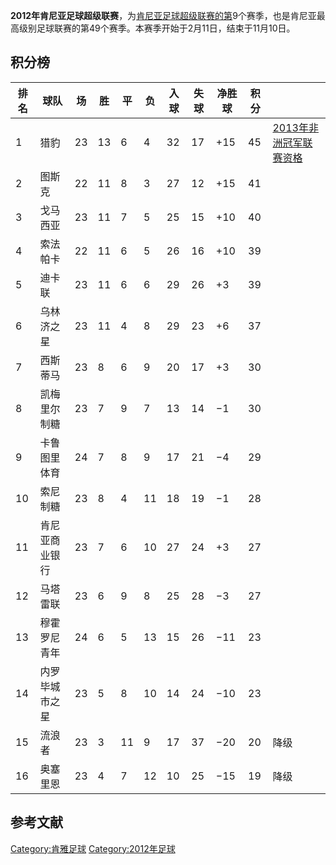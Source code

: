 **2012年肯尼亚足球超级联赛**，为[肯尼亚足球超级联赛的第](../Page/肯尼亚足球超级联赛.md "wikilink")9个赛季，也是肯尼亚最高级别足球联赛的第49个赛季。本赛季开始于2月11日，结束于11月10日。

## 积分榜

| 排名 | 球队      | 场  | 胜  | 平  | 负  | 入球 | 失球 | 净胜球  | 积分 |                                                                       |
| -- | ------- | -- | -- | -- | -- | -- | -- | ---- | -- | --------------------------------------------------------------------- |
| 1  | 猎豹      | 23 | 13 | 6  | 4  | 32 | 17 | \+15 | 45 | [2013年非洲冠军联赛资格](https://zh.wikipedia.org/wiki/2013年非洲冠军联赛 "wikilink") |
| 2  | 图斯克     | 22 | 11 | 8  | 3  | 27 | 12 | \+15 | 41 |                                                                       |
| 3  | 戈马西亚    | 23 | 11 | 7  | 5  | 25 | 15 | \+10 | 40 |                                                                       |
| 4  | 索法帕卡    | 22 | 11 | 6  | 5  | 26 | 16 | \+10 | 39 |                                                                       |
| 5  | 迪卡联     | 23 | 11 | 6  | 6  | 29 | 26 | \+3  | 39 |                                                                       |
| 6  | 乌林济之星   | 23 | 11 | 4  | 8  | 29 | 23 | \+6  | 37 |                                                                       |
| 7  | 西斯蒂马    | 23 | 8  | 6  | 9  | 20 | 17 | \+3  | 30 |                                                                       |
| 8  | 凯梅里尔制糖  | 23 | 7  | 9  | 7  | 13 | 14 | −1   | 30 |                                                                       |
| 9  | 卡鲁图里体育  | 24 | 7  | 8  | 9  | 17 | 21 | −4   | 29 |                                                                       |
| 10 | 索尼制糖    | 23 | 8  | 4  | 11 | 18 | 19 | −1   | 28 |                                                                       |
| 11 | 肯尼亚商业银行 | 23 | 7  | 6  | 10 | 27 | 24 | \+3  | 27 |                                                                       |
| 12 | 马塔雷联    | 23 | 6  | 9  | 8  | 25 | 28 | −3   | 27 |                                                                       |
| 13 | 穆霍罗尼青年  | 24 | 6  | 5  | 13 | 15 | 26 | −11  | 23 |                                                                       |
| 14 | 内罗毕城市之星 | 23 | 5  | 8  | 10 | 14 | 24 | −10  | 23 |                                                                       |
| 15 | 流浪者     | 23 | 3  | 11 | 9  | 17 | 37 | −20  | 20 | 降级                                                                    |
| 16 | 奥塞里恩    | 23 | 4  | 7  | 12 | 10 | 25 | −15  | 19 | 降级                                                                    |

## 参考文献

[Category:肯雅足球](https://zh.wikipedia.org/wiki/Category:肯雅足球 "wikilink")
[Category:2012年足球](https://zh.wikipedia.org/wiki/Category:2012年足球 "wikilink")